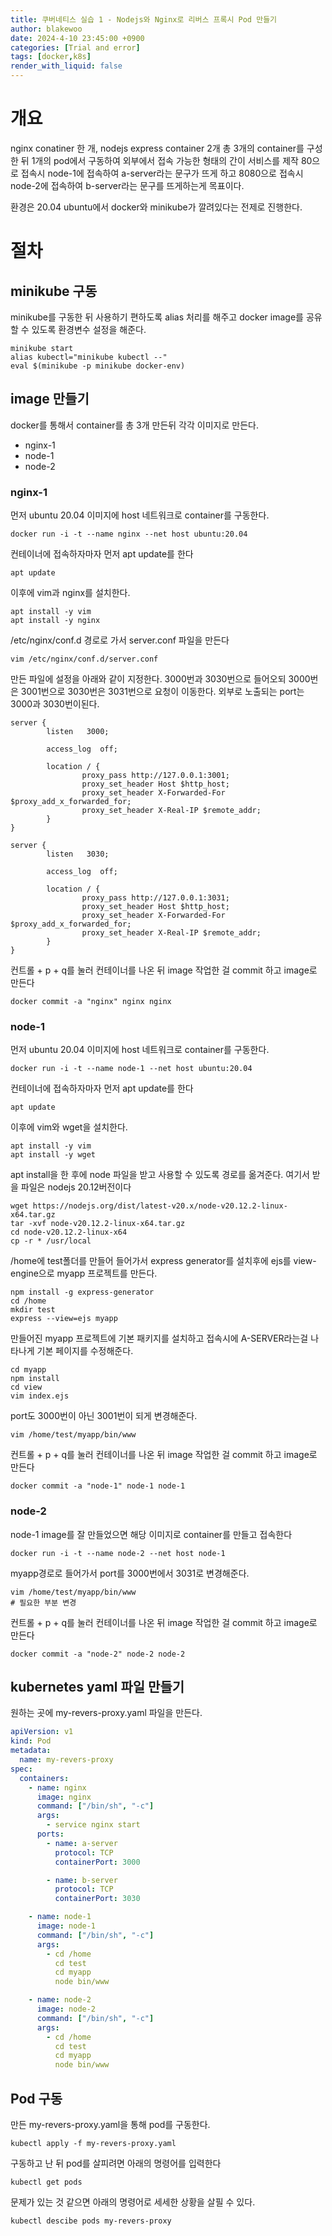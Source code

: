 ```yaml
---
title: 쿠버네티스 실습 1 - Nodejs와 Nginx로 리버스 프록시 Pod 만들기
author: blakewoo
date: 2024-4-10 23:45:00 +0900
categories: [Trial and error]
tags: [docker,k8s]
render_with_liquid: false
---
```


# 개요
nginx conatiner 한 개, nodejs express container 2개 총 3개의 container를
구성한 뒤 1개의 pod에서 구동하여 외부에서 접속 가능한 형태의 간이 서비스를 제작
80으로 접속시 node-1에 접속하여 a-server라는 문구가 뜨게 하고
8080으로 접속시 node-2에 접속하여 b-server라는 문구를 뜨게하는게 목표이다.

환경은 20.04 ubuntu에서 docker와 minikube가 깔려있다는 전제로 진행한다.

# 절차
## minikube 구동
minikube를 구동한 뒤 사용하기 편하도록 alias 처리를 해주고
docker image를 공유할 수 있도록 환경변수 설정을 해준다.
```
minikube start
alias kubectl="minikube kubectl --"
eval $(minikube -p minikube docker-env)
```

## image 만들기
docker를 통해서 container를 총 3개 만든뒤 각각 이미지로 만든다.

- nginx-1
- node-1
- node-2

### nginx-1
먼저 ubuntu 20.04 이미지에 host 네트워크로 container를 구동한다.
```
docker run -i -t --name nginx --net host ubuntu:20.04
```

컨테이너에 접속하자마자 먼저 apt update를 한다
```
apt update
```
이후에 vim과 nginx를 설치한다.
```
apt install -y vim
apt install -y nginx
```
/etc/nginx/conf.d 경로로 가서 server.conf 파일을 만든다
```
vim /etc/nginx/conf.d/server.conf
```
만든 파일에 설정을 아래와 같이 지정한다.
3000번과 3030번으로 들어오되 3000번은 3001번으로 3030번은 3031번으로 요청이 이동한다.
외부로 노출되는 port는 3000과 3030번이된다.
```
server {
        listen   3000;

        access_log  off;

        location / {
                proxy_pass http://127.0.0.1:3001;
                proxy_set_header Host $http_host;
                proxy_set_header X-Forwarded-For $proxy_add_x_forwarded_for;
                proxy_set_header X-Real-IP $remote_addr;
        }
}

server {
        listen   3030;

        access_log  off;

        location / {
                proxy_pass http://127.0.0.1:3031;
                proxy_set_header Host $http_host;
                proxy_set_header X-Forwarded-For $proxy_add_x_forwarded_for;
                proxy_set_header X-Real-IP $remote_addr;
        }
}
```
컨트롤 + p + q를 눌러 컨테이너를 나온 뒤 image 작업한 걸 commit 하고 image로 만든다
```
docker commit -a "nginx" nginx nginx
```

### node-1
먼저 ubuntu 20.04 이미지에 host 네트워크로 container를 구동한다.
```
docker run -i -t --name node-1 --net host ubuntu:20.04
```

컨테이너에 접속하자마자 먼저 apt update를 한다
```
apt update
```
이후에 vim와 wget을 설치한다.
```
apt install -y vim
apt install -y wget
```
apt install을 한 후에 node 파일을 받고 사용할 수 있도록 경로를 옮겨준다.
여기서 받을 파일은 nodejs 20.12버전이다
```
wget https://nodejs.org/dist/latest-v20.x/node-v20.12.2-linux-x64.tar.gz
tar -xvf node-v20.12.2-linux-x64.tar.gz
cd node-v20.12.2-linux-x64
cp -r * /usr/local
```
/home에 test폴더를 만들어 들어가서
express generator를 설치후에 ejs를 view-engine으로 myapp 프로젝트를 만든다.
```
npm install -g express-generator
cd /home
mkdir test
express --view=ejs myapp
```
만들어진 myapp 프로젝트에 기본 패키지를 설치하고
접속시에 A-SERVER라는걸 나타나게 기본 페이지를 수정해준다.
```
cd myapp
npm install
cd view
vim index.ejs
```
port도 3000번이 아닌 3001번이 되게 변경해준다.
```
vim /home/test/myapp/bin/www
```

컨트롤 + p + q를 눌러 컨테이너를 나온 뒤 image 작업한 걸 commit 하고 image로 만든다
```
docker commit -a "node-1" node-1 node-1
```

### node-2
node-1 image를 잘 만들었으면 해당 이미지로 container를 만들고 접속한다
```
docker run -i -t --name node-2 --net host node-1
```

myapp경로로 들어가서 port를 3000번에서 3031로 변경해준다.
```
vim /home/test/myapp/bin/www
# 필요한 부분 변경
```
컨트롤 + p + q를 눌러 컨테이너를 나온 뒤 image 작업한 걸 commit 하고 image로 만든다
```
docker commit -a "node-2" node-2 node-2
```


## kubernetes yaml 파일 만들기
원하는 곳에 my-revers-proxy.yaml 파일을 만든다.

```yaml
apiVersion: v1
kind: Pod
metadata:
  name: my-revers-proxy
spec:
  containers:
    - name: nginx
      image: nginx
      command: ["/bin/sh", "-c"]
      args:
        - service nginx start
      ports:
        - name: a-server
          protocol: TCP
          containerPort: 3000

        - name: b-server
          protocol: TCP
          containerPort: 3030

    - name: node-1
      image: node-1
      command: ["/bin/sh", "-c"]
      args:
        - cd /home
          cd test
          cd myapp
          node bin/www

    - name: node-2
      image: node-2
      command: ["/bin/sh", "-c"]
      args:
        - cd /home
          cd test
          cd myapp
          node bin/www
```

## Pod 구동
만든 my-revers-proxy.yaml을 통해 pod를 구동한다.
```
kubectl apply -f my-revers-proxy.yaml
```
구동하고 난 뒤 pod를 살피려면 아래의 명령어를 입력한다
```
kubectl get pods
```
문제가 있는 것 같으면 아래의 명령어로 세세한 상황을 살필 수 있다.
```
kubectl descibe pods my-revers-proxy
```
